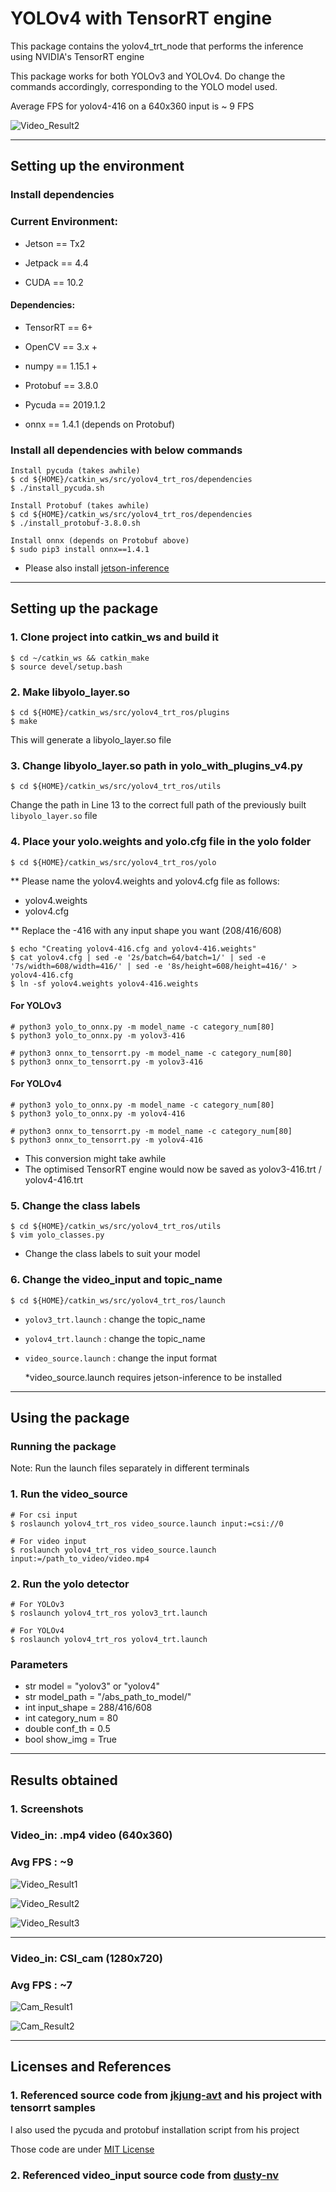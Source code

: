 # YOLOv4 with TensorRT engine

This package contains the yolov4_trt_node that performs the inference using NVIDIA's TensorRT engine

This package works for both YOLOv3 and YOLOv4. Do change the commands accordingly, corresponding to the YOLO model used.

Average FPS for yolov4-416 on a 640x360 input is ~ 9 FPS

![Video_Result2](docs/results2.png)

---
## Setting up the environment

### Install dependencies

### Current Environment:

- Jetson   == Tx2

- Jetpack  == 4.4

- CUDA     == 10.2

#### Dependencies:

- TensorRT == 6+

- OpenCV == 3.x +

- numpy == 1.15.1 +

- Protobuf == 3.8.0

- Pycuda == 2019.1.2

- onnx == 1.4.1 (depends on Protobuf)

### Install all dependencies with below commands

```
Install pycuda (takes awhile)
$ cd ${HOME}/catkin_ws/src/yolov4_trt_ros/dependencies
$ ./install_pycuda.sh

Install Protobuf (takes awhile)
$ cd ${HOME}/catkin_ws/src/yolov4_trt_ros/dependencies
$ ./install_protobuf-3.8.0.sh

Install onnx (depends on Protobuf above)
$ sudo pip3 install onnx==1.4.1
```

* Please also install [jetson-inference](https://github.com/dusty-nv/ros_deep_learning#jetson-inference)
---
## Setting up the package

### 1. Clone project into catkin_ws and build it

``` 
$ cd ~/catkin_ws && catkin_make
$ source devel/setup.bash
```

### 2. Make libyolo_layer.so

```
$ cd ${HOME}/catkin_ws/src/yolov4_trt_ros/plugins
$ make
```

This will generate a libyolo_layer.so file

### 3. Change libyolo_layer.so path in yolo_with_plugins_v4.py

```
$ cd ${HOME}/catkin_ws/src/yolov4_trt_ros/utils
```

Change the path in Line 13 to the correct full path of the previously built `libyolo_layer.so` file

### 4. Place your yolo.weights and yolo.cfg file in the yolo folder

```
$ cd ${HOME}/catkin_ws/src/yolov4_trt_ros/yolo
```
** Please name the yolov4.weights and yolov4.cfg file as follows:
- yolov4.weights
- yolov4.cfg

** Replace the -416 with any input shape you want (208/416/608)

```
$ echo "Creating yolov4-416.cfg and yolov4-416.weights"
$ cat yolov4.cfg | sed -e '2s/batch=64/batch=1/' | sed -e '7s/width=608/width=416/' | sed -e '8s/height=608/height=416/' > yolov4-416.cfg
$ ln -sf yolov4.weights yolov4-416.weights
```

#### For YOLOv3
```
# python3 yolo_to_onnx.py -m model_name -c category_num[80]
$ python3 yolo_to_onnx.py -m yolov3-416

# python3 onnx_to_tensorrt.py -m model_name -c category_num[80]
$ python3 onnx_to_tensorrt.py -m yolov3-416
```

#### For YOLOv4
```
# python3 yolo_to_onnx.py -m model_name -c category_num[80]
$ python3 yolo_to_onnx.py -m yolov4-416

# python3 onnx_to_tensorrt.py -m model_name -c category_num[80]
$ python3 onnx_to_tensorrt.py -m yolov4-416
```

- This conversion might take awhile
- The optimised TensorRT engine would now be saved as yolov3-416.trt / yolov4-416.trt

### 5. Change the class labels

```
$ cd ${HOME}/catkin_ws/src/yolov4_trt_ros/utils
$ vim yolo_classes.py
```

- Change the class labels to suit your model

### 6. Change the video_input and topic_name

```
$ cd ${HOME}/catkin_ws/src/yolov4_trt_ros/launch
```

- `yolov3_trt.launch` : change the topic_name

- `yolov4_trt.launch` : change the topic_name

- `video_source.launch` : change the input format 

   *video_source.launch requires jetson-inference to be installed

---
## Using the package

### Running the package

Note: Run the launch files separately in different terminals

### 1. Run the video_source 

```
# For csi input
$ roslaunch yolov4_trt_ros video_source.launch input:=csi://0

# For video input
$ roslaunch yolov4_trt_ros video_source.launch input:=/path_to_video/video.mp4
```

### 2. Run the yolo detector

```
# For YOLOv3
$ roslaunch yolov4_trt_ros yolov3_trt.launch

# For YOLOv4
$ roslaunch yolov4_trt_ros yolov4_trt.launch
```

### Parameters

- str model = "yolov3" or "yolov4" 
- str model_path = "/abs_path_to_model/"
- int input_shape = 288/416/608
- int category_num = 80
- double conf_th = 0.5
- bool show_img = True

---
## Results obtained

### 1. Screenshots 

### Video_in: .mp4 video (640x360)

### Avg FPS : ~9

![Video_Result1](docs/results.png)

![Video_Result2](docs/results2.png)

![Video_Result3](docs/results3.png)

---

### Video_in: CSI_cam (1280x720)

### Avg FPS : ~7

![Cam_Result1](docs/cam1.png)

![Cam_Result2](docs/cam2.png)

---
## Licenses and References

### 1. Referenced source code from [jkjung-avt](https://github.com/jkjung-avt/) and his project with tensorrt samples

I also used the pycuda and protobuf installation script from his project

Those code are under [MIT License](https://github.com/jkjung-avt/tensorrt_demos/blob/master/LICENSE)

### 2. Referenced video_input source code from [dusty-nv](https://github.com/dusty-nv/ros_deep_learning#jetson-inference)